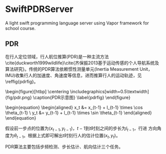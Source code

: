 # SwiftPDRServer
A light swift programming language server using Vapor framework for school course.

## PDR
在行人定位领域，行人航位推算(PDR)是一种主流方法\cite{duckworth1999wildlife}\cite{齐保振2013基于运动传感的个人导航系统及算法研究}。传统的PDR算法依赖惯性测量单元(Inertia Measurement Unit，IMU)收集行人的加速度、角速度等信息，进而推算行人的运动轨迹，见\reffig{pdrfig}。

\begin{figure}[htbp]
	\centering
	\includegraphics[width=0.5\textwidth]{fig/pdr.png}
	\caption{PDR示意图}
	\label{pdrfig}
\end{figure}

\begin{equation}
    \begin{aligned}
     x_t &= x_{t-1} + l_{t-1} \times \cos \theta_{t-1}  \\
     y_t &= y_{t-1} + l_{t-1} \times \sin \theta_{t-1} 
    \end{aligned}
\end{equation}

假设前一步点的位置为$(x_{t-1},y_{t-1})$，$t-1$到$t$时刻之间的步长为$l_{t-1}$，行进
方向角度为$\theta_{t-1}$。根据上式即可解出$t$时刻行人的估计位置$(x_t, y_t)$。

PDR算法主要包括步频检测、步长估计、航向估计三个任务。
